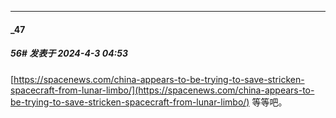 ﻿
*****

####  _47  
##### 56#       发表于 2024-4-3 04:53

[https://spacenews.com/china-appears-to-be-trying-to-save-stricken-spacecraft-from-lunar-limbo/](https://spacenews.com/china-appears-to-be-trying-to-save-stricken-spacecraft-from-lunar-limbo/)
等等吧。

